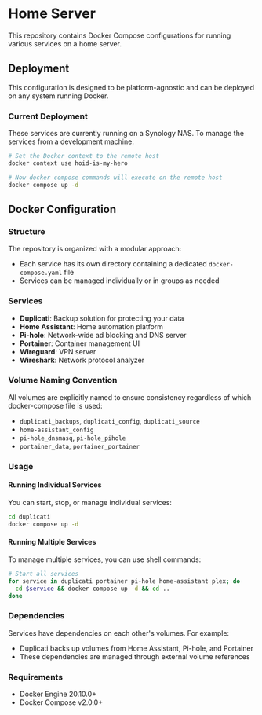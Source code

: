 # Home Server

This repository contains Docker Compose configurations for running various services on a home server.

## Deployment

This configuration is designed to be platform-agnostic and can be deployed on any system running Docker.

### Current Deployment

These services are currently running on a Synology NAS. To manage the services from a development machine:

```bash
# Set the Docker context to the remote host
docker context use hoid-is-my-hero

# Now docker compose commands will execute on the remote host
docker compose up -d
```

## Docker Configuration

### Structure

The repository is organized with a modular approach:

- Each service has its own directory containing a dedicated `docker-compose.yaml` file
- Services can be managed individually or in groups as needed

### Services

- **Duplicati**: Backup solution for protecting your data
- **Home Assistant**: Home automation platform
- **Pi-hole**: Network-wide ad blocking and DNS server
- **Portainer**: Container management UI
- **Wireguard**: VPN server
- **Wireshark**: Network protocol analyzer

### Volume Naming Convention

All volumes are explicitly named to ensure consistency regardless of which docker-compose file is used:

- `duplicati_backups`, `duplicati_config`, `duplicati_source`
- `home-assistant_config`
- `pi-hole_dnsmasq`, `pi-hole_pihole`
- `portainer_data`, `portainer_portainer`

### Usage

#### Running Individual Services

You can start, stop, or manage individual services:

```bash
cd duplicati
docker compose up -d
```

#### Running Multiple Services

To manage multiple services, you can use shell commands:

```bash
# Start all services
for service in duplicati portainer pi-hole home-assistant plex; do
  cd $service && docker compose up -d && cd ..
done
```

### Dependencies

Services have dependencies on each other's volumes. For example:

- Duplicati backs up volumes from Home Assistant, Pi-hole, and Portainer
- These dependencies are managed through external volume references

### Requirements

- Docker Engine 20.10.0+
- Docker Compose v2.0.0+
